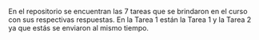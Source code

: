 En el repositorio se encuentran las 7 tareas que se brindaron en el curso con sus respectivas respuestas. En la Tarea 1 están la Tarea 1 y la Tarea 2 ya que estás se enviaron al mismo tiempo. 

